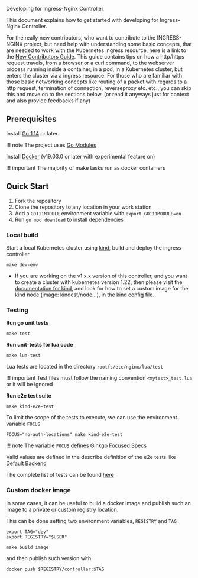  Developing for Ingress-Nginx Controller

This document explains how to get started with developing for Ingress-Nginx Controller.

For the really new contributors, who want to contribute to the INGRESS-NGINX project, but need help with understanding some basic concepts,
that are needed to work with the Kubernetes ingress resource, here is a link to the [New Contributors Guide](https://github.com/kubernetes/ingress-nginx/blob/main/NEW_CONTRIBUTOR.md).
This guide contains tips on how a http/https request travels, from a browser or a curl command,
to the webserver process running inside a container, in a pod, in a Kubernetes cluster, but enters the cluster via a ingress resource.
For those who are familiar with those basic networking concepts like routing of a packet with regards to a
http request, termination of connection, reverseproxy etc. etc., you can skip this and move on to the sections below.
(or read it anyways just for context and also provide feedbacks if any)

## Prerequisites

Install [Go 1.14](https://golang.org/dl/) or later.

!!! note
    The project uses [Go Modules](https://github.com/golang/go/wiki/Modules)

Install [Docker](https://docs.docker.com/engine/install/) (v19.03.0 or later with experimental feature on)

!!! important
    The majority of make tasks run as docker containers

## Quick Start


1. Fork the repository
2. Clone the repository to any location in your work station
3. Add a `GO111MODULE` environment variable with `export GO111MODULE=on`
4. Run `go mod download` to install dependencies

### Local build

Start a local Kubernetes cluster using [kind](https://kind.sigs.k8s.io/), build and deploy the ingress controller

```console
make dev-env
```
- If you are working on the v1.x.x version of this controller, and you want to create a cluster with kubernetes version 1.22, then please visit the [documentation for kind](https://kind.sigs.k8s.io/docs/user/configuration/#a-note-on-cli-parameters-and-configuration-files), and look for how to set a custom image for the kind node (image: kindest/node...), in the kind config file.

### Testing

**Run go unit tests**

```console
make test
```

**Run unit-tests for lua code**

```console
make lua-test
```

Lua tests are located in the directory `rootfs/etc/nginx/lua/test`

!!! important
    Test files must follow the naming convention `<mytest>_test.lua` or it will be ignored


**Run e2e test suite**

```console
make kind-e2e-test
```

To limit the scope of the tests to execute, we can use the environment variable `FOCUS`

```console
FOCUS="no-auth-locations" make kind-e2e-test
```

!!! note
    The variable `FOCUS` defines Ginkgo [Focused Specs](https://onsi.github.io/ginkgo/#focused-specs)

Valid values are defined in the describe definition of the e2e tests like [Default Backend](https://github.com/kubernetes/ingress-nginx/blob/main/test/e2e/defaultbackend/default_backend.go#L29)

The complete list of tests can be found [here](../e2e-tests.md)

### Custom docker image

In some cases, it can be useful to build a docker image and publish such an image to a private or custom registry location.

This can be done setting two environment variables, `REGISTRY` and `TAG`

```console
export TAG="dev"
export REGISTRY="$USER"

make build image
```

and then publish such version with

```console
docker push $REGISTRY/controller:$TAG
```
